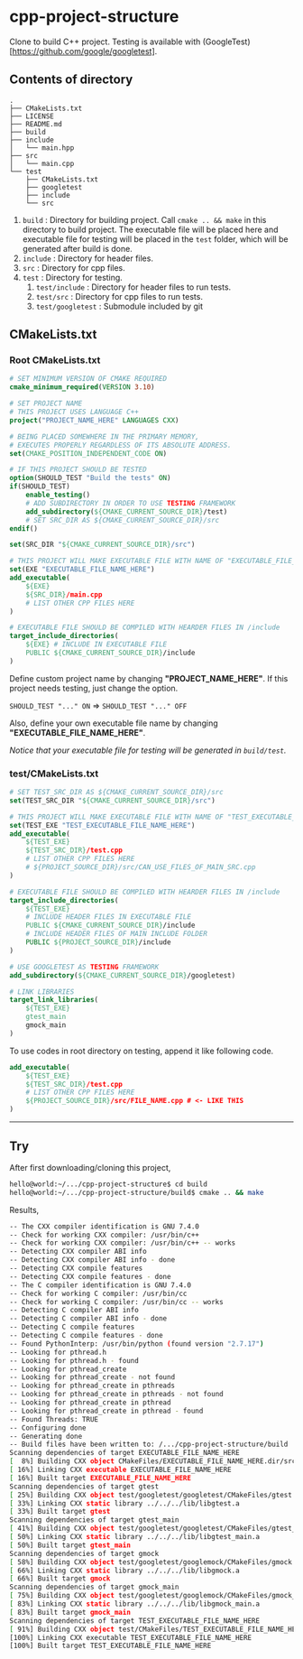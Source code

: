 # cpp-project-structure

Clone to build C++ project. Testing is available with (GoogleTest)[https://github.com/google/googletest].

## Contents of directory

```
.
├── CMakeLists.txt
├── LICENSE
├── README.md
├── build
├── include
│   └── main.hpp
├── src
│   └── main.cpp
└── test
    ├── CMakeLists.txt
    ├── googletest
    ├── include
    └── src
```

1. `build` : Directory for building project. Call `cmake .. && make` in this directory to build project. The executable file will be placed here and executable file for testing will be placed in the `test` folder, which will be generated after build is done.
2. `include` : Directory for header files.
3. `src` : Directory for cpp files.
4. `test` : Directory for testing.
   1. `test/include` : Directory for header files to run tests.
   2. `test/src` : Directory for cpp files to run tests.
   3. `test/googletest` : Submodule included by git

## CMakeLists.txt

### Root CMakeLists.txt

```cmake
# SET MINIMUM VERSION OF CMAKE REQUIRED
cmake_minimum_required(VERSION 3.10)

# SET PROJECT NAME
# THIS PROJECT USES LANGUAGE C++
project("PROJECT_NAME_HERE" LANGUAGES CXX)

# BEING PLACED SOMEWHERE IN THE PRIMARY MEMORY, 
# EXECUTES PROPERLY REGARDLESS OF ITS ABSOLUTE ADDRESS.
set(CMAKE_POSITION_INDEPENDENT_CODE ON)

# IF THIS PROJECT SHOULD BE TESTED
option(SHOULD_TEST "Build the tests" ON)
if(SHOULD_TEST)
    enable_testing()
    # ADD SUBDIRECTORY IN ORDER TO USE TESTING FRAMEWORK
    add_subdirectory(${CMAKE_CURRENT_SOURCE_DIR}/test)
    # SET SRC_DIR AS ${CMAKE_CURRENT_SOURCE_DIR}/src
endif()

set(SRC_DIR "${CMAKE_CURRENT_SOURCE_DIR}/src")

# THIS PROJECT WILL MAKE EXECUTABLE FILE WITH NAME OF "EXECUTABLE_FILE_NAME_HERE"
set(EXE "EXECUTABLE_FILE_NAME_HERE")
add_executable(
    ${EXE}
    ${SRC_DIR}/main.cpp
    # LIST OTHER CPP FILES HERE
)

# EXECUTABLE FILE SHOULD BE COMPILED WITH HEARDER FILES IN /include
target_include_directories(
    ${EXE} # INCLUDE IN EXECUTABLE FILE
    PUBLIC ${CMAKE_CURRENT_SOURCE_DIR}/include
)
```

Define custom project name by changing **"PROJECT_NAME_HERE"**. If this project needs testing, just change the option.

`SHOULD_TEST "..." ON` => `SHOULD_TEST "..." OFF`

Also, define your own executable file name by changing **"EXECUTABLE_FILE_NAME_HERE"**.

_Notice that your executable file for testing will be generated in `build/test`._

### test/CMakeLists.txt

```cmake
# SET TEST_SRC_DIR AS ${CMAKE_CURRENT_SOURCE_DIR}/src
set(TEST_SRC_DIR "${CMAKE_CURRENT_SOURCE_DIR}/src")

# THIS PROJECT WILL MAKE EXECUTABLE FILE WITH NAME OF "TEST_EXECUTABLE_FILE_NAME_HERE"
set(TEST_EXE "TEST_EXECUTABLE_FILE_NAME_HERE")
add_executable(
    ${TEST_EXE}
    ${TEST_SRC_DIR}/test.cpp
    # LIST OTHER CPP FILES HERE
    # ${PROJECT_SOURCE_DIR}/src/CAN_USE_FILES_OF_MAIN_SRC.cpp
)

# EXECUTABLE FILE SHOULD BE COMPILED WITH HEARDER FILES IN /include
target_include_directories(
    ${TEST_EXE} 
    # INCLUDE HEADER FILES IN EXECUTABLE FILE 
    PUBLIC ${CMAKE_CURRENT_SOURCE_DIR}/include
    # INCLUDE HEADER FILES OF MAIN INCLUDE FOLDER
    PUBLIC ${PROJECT_SOURCE_DIR}/include
)

# USE GOOGLETEST AS TESTING FRAMEWORK
add_subdirectory(${CMAKE_CURRENT_SOURCE_DIR}/googletest)

# LINK LIBRARIES
target_link_libraries(
    ${TEST_EXE}
    gtest_main
    gmock_main
)
```

To use codes in root directory on testing, append it like following code. 

```cmake
add_executable(
    ${TEST_EXE}
    ${TEST_SRC_DIR}/test.cpp
    # LIST OTHER CPP FILES HERE
    ${PROJECT_SOURCE_DIR}/src/FILE_NAME.cpp # <- LIKE THIS
)
```

---

## Try

After first downloading/cloning this project,

```bash
hello@world:~/.../cpp-project-structure$ cd build
hello@world:~/.../cpp-project-structure/build$ cmake .. && make
```

Results,

```bash
-- The CXX compiler identification is GNU 7.4.0
-- Check for working CXX compiler: /usr/bin/c++
-- Check for working CXX compiler: /usr/bin/c++ -- works
-- Detecting CXX compiler ABI info
-- Detecting CXX compiler ABI info - done
-- Detecting CXX compile features
-- Detecting CXX compile features - done
-- The C compiler identification is GNU 7.4.0
-- Check for working C compiler: /usr/bin/cc
-- Check for working C compiler: /usr/bin/cc -- works
-- Detecting C compiler ABI info
-- Detecting C compiler ABI info - done
-- Detecting C compile features
-- Detecting C compile features - done
-- Found PythonInterp: /usr/bin/python (found version "2.7.17") 
-- Looking for pthread.h
-- Looking for pthread.h - found
-- Looking for pthread_create
-- Looking for pthread_create - not found
-- Looking for pthread_create in pthreads
-- Looking for pthread_create in pthreads - not found
-- Looking for pthread_create in pthread
-- Looking for pthread_create in pthread - found
-- Found Threads: TRUE  
-- Configuring done
-- Generating done
-- Build files have been written to: /.../cpp-project-structure/build
Scanning dependencies of target EXECUTABLE_FILE_NAME_HERE
[  8%] Building CXX object CMakeFiles/EXECUTABLE_FILE_NAME_HERE.dir/src/main.cpp.o
[ 16%] Linking CXX executable EXECUTABLE_FILE_NAME_HERE
[ 16%] Built target EXECUTABLE_FILE_NAME_HERE
Scanning dependencies of target gtest
[ 25%] Building CXX object test/googletest/googletest/CMakeFiles/gtest.dir/src/gtest-all.cc.o
[ 33%] Linking CXX static library ../../../lib/libgtest.a
[ 33%] Built target gtest
Scanning dependencies of target gtest_main
[ 41%] Building CXX object test/googletest/googletest/CMakeFiles/gtest_main.dir/src/gtest_main.cc.o
[ 50%] Linking CXX static library ../../../lib/libgtest_main.a
[ 50%] Built target gtest_main
Scanning dependencies of target gmock
[ 58%] Building CXX object test/googletest/googlemock/CMakeFiles/gmock.dir/src/gmock-all.cc.o
[ 66%] Linking CXX static library ../../../lib/libgmock.a
[ 66%] Built target gmock
Scanning dependencies of target gmock_main
[ 75%] Building CXX object test/googletest/googlemock/CMakeFiles/gmock_main.dir/src/gmock_main.cc.o
[ 83%] Linking CXX static library ../../../lib/libgmock_main.a
[ 83%] Built target gmock_main
Scanning dependencies of target TEST_EXECUTABLE_FILE_NAME_HERE
[ 91%] Building CXX object test/CMakeFiles/TEST_EXECUTABLE_FILE_NAME_HERE.dir/src/test.cpp.o
[100%] Linking CXX executable TEST_EXECUTABLE_FILE_NAME_HERE
[100%] Built target TEST_EXECUTABLE_FILE_NAME_HERE
```